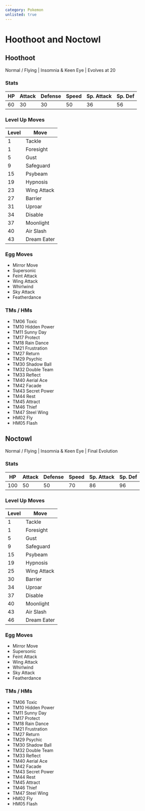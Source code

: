 ```yaml
---
category: Pokemon
unlisted: true
---
```

# Hoothoot and Noctowl

## Hoothoot
Normal / Flying | Insomnia & Keen Eye | Evolves at 20

### Stats
| HP | Attack | Defense | Speed | Sp. Attack | Sp. Def |
|---|---|---|---|---|---|
| 60 | 30 | 30 | 50 | 36 | 56 |

### Level Up Moves
| Level | Move |
|---|---|
| 1 | Tackle |
| 1 | Foresight |
| 5 | Gust |
| 9 | Safeguard |
| 15 | Psybeam |
| 19 | Hypnosis |
| 23 | Wing Attack |
| 27 | Barrier |
| 31 | Uproar |
| 34 | Disable |
| 37 | Moonlight |
| 40 | Air Slash |
| 43 | Dream Eater |

### Egg Moves
 - Mirror Move
 - Supersonic
 - Feint Attack
 - Wing Attack
 - Whirlwind
 - Sky Attack
 - Featherdance

### TMs / HMs
 - TM06 Toxic
 - TM10 Hidden Power
 - TM11 Sunny Day
 - TM17 Protect
 - TM18 Rain Dance
 - TM21 Frustration
 - TM27 Return
 - TM29 Psychic
 - TM30 Shadow Ball
 - TM32 Double Team
 - TM33 Reflect
 - TM40 Aerial Ace
 - TM42 Facade
 - TM43 Secret Power
 - TM44 Rest
 - TM45 Attract
 - TM46 Thief
 - TM47 Steel Wing
 - HM02 Fly
 - HM05 Flash

## Noctowl
Normal / Flying | Insomnia & Keen Eye | Final Evolution

### Stats
| HP | Attack | Defense | Speed | Sp. Attack | Sp. Def |
|---|---|---|---|---|---|
| 100 | 50 | 50 | 70 | 86 | 96 |

### Level Up Moves
| Level | Move |
|---|---|
| 1 | Tackle |
| 1 | Foresight |
| 5 | Gust |
| 9 | Safeguard |
| 15 | Psybeam |
| 19 | Hypnosis |
| 25 | Wing Attack |
| 30 | Barrier |
| 34 | Uproar |
| 37 | Disable |
| 40 | Moonlight |
| 43 | Air Slash |
| 46 | Dream Eater |

### Egg Moves
 - Mirror Move
 - Supersonic
 - Feint Attack
 - Wing Attack
 - Whirlwind
 - Sky Attack
 - Featherdance

### TMs / HMs
 - TM06 Toxic
 - TM10 Hidden Power
 - TM11 Sunny Day
 - TM17 Protect
 - TM18 Rain Dance
 - TM21 Frustration
 - TM27 Return
 - TM29 Psychic
 - TM30 Shadow Ball
 - TM32 Double Team
 - TM33 Reflect
 - TM40 Aerial Ace
 - TM42 Facade
 - TM43 Secret Power
 - TM44 Rest
 - TM45 Attract
 - TM46 Thief
 - TM47 Steel Wing
 - HM02 Fly
 - HM05 Flash
